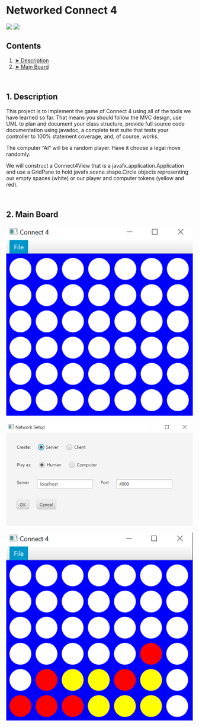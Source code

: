 # Networked Connect 4

![](https://img.shields.io/badge/jdk-1.8-brightgreen)
![](https://img.shields.io/badge/JavaFX-blue)

<!-- TABLE OF CONTENTS -->
<h2 id="table-of-contents">Contents</h2>
  <ol>
    <li><a href="#desc"> ➤ Description</a></li>
    <li><a href="#board"> ➤ Main Board</a></li>
  </ol>
<br>
<h2 id="desc"> 1. Description</h2>
<p>
This project is to implement the game of Connect 4 using all of the tools we 
have learned so far. That means you should follow the MVC design, use UML to
plan and document your class structure, provide full source code documentation
using javadoc, a complete test suite that tests your controller to 100% 
statement coverage, and, of course, works.
</p>
<p>
The computer “AI” will be a random player. Have it choose a legal move 
randomly.
</p>
<p>
We will construct a Connect4View that is a javafx.application.Application and
use a GridPane to hold javafx.scene.shape.Circle objects representing our empty
spaces (white) or our player and computer tokens (yellow and red).
</p>

<br>
<h2 id="board"> 2. Main Board</h2>
<p>
<img src="./Screenshots/board.png" width="700">
</p>
<p>
<img src="./Screenshots/server-client.png" width="700">
</p>
<p>
<img src="./Screenshots/game.png" width="700">
</p>